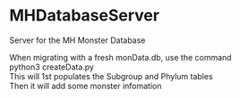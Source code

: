 # MHDatabaseServer
Server for the MH Monster Database

When migrating with a fresh monData.db, use the command <br />
python3 createData.py <br />
This will 1st populates the Subgroup and Phylum tables <br />
Then it will add some monster infomation
